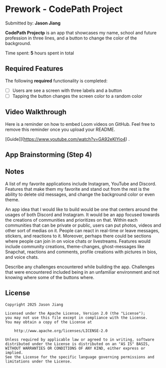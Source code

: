 # Prework - CodePath Project

Submitted by: **Jason Jiang**

**CodePath Projectp** is an app that showcases my name, school and future profession in three lines, and a button to change the color of the background.  

Time spent: **5** hours spent in total

## Required Features

The following **required** functionality is completed:

- [ ] Users are see a screen with three labels and a button
- [ ] Tapping the button changes the screen color to a random color
 
## Video Walkthrough

Here is a reminder on how to embed Loom videos on GitHub. Feel free to remove this reminder once you upload your README. 

[Guide]](https://www.youtube.com/watch?v=GA92eKlYio4) .

## App Brainstorming (Step 4)

## Notes
A list of my favorite applications include Instagram, YouTube and Discord. Features that make them my favorite and stand out from the rest is the ability to delete old messages, and change the background color or even theme. 

An app idea that I would like to build would be one that centers around the usages of both Discord and Instagram. It would be an app focused towards the creations of communities and prioritizes on that. Within each communities that can be private or public, users can put photos, videos and other sort of medias on it. People can react in real-time or leave messages, stickers, and reactions to it. Moreover, perhaps there could be sections where people can join in on voice chats or livestreams. Features would include community creations, theme-changes, ghost-messages like Snapchat, reactions and comments, profile creations with pictures in bios, and voice chats. 

Describe any challenges encountered while building the app.
Challenges that were encountered included being in an unfamiliar environment and not knowing where some of the buttons where. 

## License

    Copyright 2025 Jason Jiang

    Licensed under the Apache License, Version 2.0 (the "License");
    you may not use this file except in compliance with the License.
    You may obtain a copy of the License at

        http://www.apache.org/licenses/LICENSE-2.0

    Unless required by applicable law or agreed to in writing, software
    distributed under the License is distributed on an "AS IS" BASIS,
    WITHOUT WARRANTIES OR CONDITIONS OF ANY KIND, either express or implied.
    See the License for the specific language governing permissions and
    limitations under the License.
